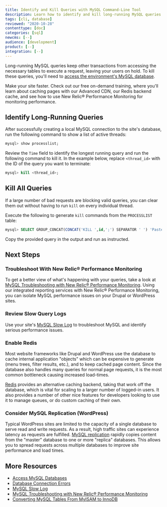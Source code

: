 ```yaml
---
title: Identify and Kill Queries with MySQL Command-Line Tool
description: Learn how to identify and kill long-running MySQL queries on your WordPress or Drupal site in a few commands.
tags: [cli, database]
reviewed: "2020-10-28"
contenttype: [doc]
categories: [sql]
newcms: [--]
audience: [development]
product: [--]
integration: [--]
---
```

Long-running MySQL queries keep other transactions from accessing the necessary tables to execute a request, leaving your users on hold. To kill these queries, you'll need to [access the environment's MySQL database](/mysql-access).

<Enablement title="Ramp up website performance" link="/docs/workshops?c=lw4">

Make your site faster. Check out our free on-demand training, where you'll learn about caching pages with our Advanced CDN, our Redis backend cache, and see how to use New Relic&reg; Performance Monitoring for monitoring performance.

</Enablement>

## Identify Long-Running Queries

After successfully creating a local MySQL connection to the site's database, run the following command to show a list of active threads:

```sql
mysql> show processlist;
```

Review the `Time` field to identify the longest running query and run the following command to kill it. In the example below, replace `<thread_id>` with the ID of the query you want to terminate:

```sql
mysql> kill <thread_id>;
```

## Kill All Queries

If a large number of bad requests are blocking valid queries, you can clear them out without having to run `kill` on every individual thread.

Execute the following to generate `kill` commands from the `PROCESSLIST` table:

```sql
mysql> SELECT GROUP_CONCAT(CONCAT('KILL ',id,';') SEPARATOR ' ') 'Paste the following query to kill all processes' FROM information_schema.processlist WHERE user<>'system user'\G
```

Copy the provided query in the output and run as instructed.

## Next Steps

### Troubleshoot With New Relic&reg; Performance Monitoring

To get a better view of what's happening with your queries, take a look at [MySQL Troubleshooting with New Relic&reg; Performance Monitoring](/guides/new-relic/debug-mysql-new-relic). Using our integrated reporting services with New Relic&reg; Performance Monitoring, you can isolate MySQL performance issues on your Drupal or WordPress sites.

### Review Slow Query Logs

Use your site's [MySQL Slow Log](/mysql-slow-log) to troubleshoot MySQL and identify serious performance issues.

### Enable Redis

Most website frameworks like Drupal and WordPress use the database to cache internal application "objects" which can be expensive to generate (menu trees, filter results, etc.), and to keep cached page content. Since the database also handles many queries for normal page requests, it is the most common bottleneck causing increased load-times.

[Redis](/object-cache) provides an alternative caching backend, taking that work off the database, which is vital for scaling to a larger number of logged-in users. It also provides a number of other nice features for developers looking to use it to manage queues, or do custom caching of their own.

### Consider MySQL Replication (WordPress)

Typical WordPress sites are limited to the capacity of a single database to serve read and write requests. As a result, high traffic sites can experience latency as requests are fulfilled. [MySQL replication](/hyperdb) rapidly copies content from the "master" database to one or more "replica" databases. This allows you to spread requests across multiple databases to improve site performance and load times.

## More Resources

- [Access MySQL Databases](/mysql-access)
- [Database Connection Errors](/guides/mariadb-mysql/database-connection-errors)
- [MySQL Slow Log](/mysql-slow-log)
- [MySQL Troubleshooting with New Relic&reg; Performance Monitoring](/guides/new-relic/debug-mysql-new-relic)
- [Converting MySQL Tables From MyISAM to InnoDB](/myisam-to-innodb)
